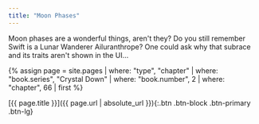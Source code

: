 ```yaml
---
title: "Moon Phases"
---
```

Moon phases are a wonderful things, aren't they?
Do you still remember Swift is a Lunar Wanderer Ailuranthrope?
One could ask why that subrace and its traits aren't shown in the UI…

{% assign page = site.pages
  | where: "type", "chapter"
  | where: "book.series", "Crystal Down"
  | where: "book.number", 2
  | where: "chapter", 66
  | first %}

[{{ page.title }}]({{ page.url | absolute_url }}){:.btn .btn-block .btn-primary .btn-lg}
<!--more-->
